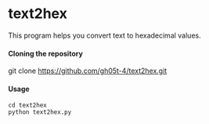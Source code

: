 # text2hex
This program helps you convert text to hexadecimal values.

#### Cloning the repository
git clone https://github.com/gh05t-4/text2hex.git

#### Usage
```
cd text2hex
python text2hex.py
```
